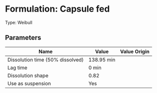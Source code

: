# Formulation: Capsule fed

Type: Weibull
## Parameters

Name                             | Value      | Value Origin |
-------------------------------- | ---------- | ------------: |
Dissolution time (50% dissolved) | 138.95 min |              |
Lag time                         | 0 min      |              |
Dissolution shape                | 0.82       |              |
Use as suspension                | Yes        |              |
